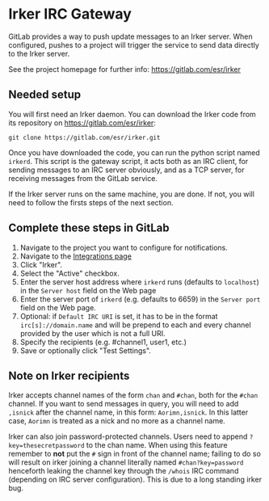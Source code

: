 # Irker IRC Gateway

GitLab provides a way to push update messages to an Irker server. When
configured, pushes to a project will trigger the service to send data directly
to the Irker server.

See the project homepage for further info: https://gitlab.com/esr/irker

## Needed setup

You will first need an Irker daemon. You can download the Irker code from its
repository on https://gitlab.com/esr/irker:

```
git clone https://gitlab.com/esr/irker.git
```

Once you have downloaded the code, you can run the python script named `irkerd`.
This script is the gateway script, it acts both as an IRC client, for sending
messages to an IRC server obviously, and as a TCP server, for receiving messages
from the GitLab service.

If the Irker server runs on the same machine, you are done. If not, you will
need to follow the firsts steps of the next section.

## Complete these steps in GitLab

1. Navigate to the project you want to configure for notifications.
1. Navigate to the [Integrations page](project_services.md#accessing-the-project-services)
1. Click "Irker".
1. Select the "Active" checkbox.
1. Enter the server host address where `irkerd` runs (defaults to `localhost`)
in the `Server host` field on the Web page
1. Enter the server port of `irkerd` (e.g. defaults to 6659) in the
`Server port` field on the Web page.
1. Optional: if `Default IRC URI` is set, it has to be in the format
`irc[s]://domain.name` and will be prepend to each and every channel provided
by the user which is not a full URI.
1. Specify the recipients (e.g. #channel1, user1, etc.)
1. Save or optionally click "Test Settings".

## Note on Irker recipients

Irker accepts channel names of the form `chan` and `#chan`, both for the
`#chan` channel. If you want to send messages in query, you will need to add
`,isnick` after the channel name, in this form: `Aorimn,isnick`. In this latter
case, `Aorimn` is treated as a nick and no more as a channel name.

Irker can also join password-protected channels. Users need to append
`?key=thesecretpassword` to the chan name.  When using this feature remember to
**not** put the `#` sign in front of the channel name; failing to do so will
result on irker joining a channel literally named `#chan?key=password` henceforth
leaking the channel key through the `/whois` IRC command (depending on IRC server
configuration). This is due to a long standing irker bug.
